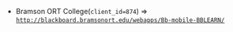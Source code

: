  - Bramson ORT College(`client_id=874`) => [`http://blackboard.bramsonort.edu/webapps/Bb-mobile-BBLEARN/`](http://blackboard.bramsonort.edu/webapps/Bb-mobile-BBLEARN/)

